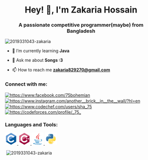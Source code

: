 <h1 align="center">Hey! 👋, I'm Zakaria Hossain</h1>
<h3 align="center">A passionate competitive programmer(maybe) from Bangladesh</h3>

<p align="left"> <img src="https://komarev.com/ghpvc/?username=2019331043-zakaria&label=Profile%20views&color=0e75b6&style=flat" alt="2019331043-zakaria" /> </p>

- 🌱 I’m currently learning **Java**

- 💬 Ask me about **Songs :3**

- 📫 How to reach me **zakaria829270@gmail.com**

<h3 align="left">Connect with me:</h3>
<p align="left">
<a href="https://fb.com/https://www.facebook.com/75bohemian" target="blank"><img align="center" src="https://raw.githubusercontent.com/rahuldkjain/github-profile-readme-generator/master/src/images/icons/Social/facebook.svg" alt="https://www.facebook.com/75bohemian" height="30" width="40" /></a>
<a href="https://instagram.com/https://www.instagram.com/another__brick__in__the__wall/?hl=en" target="blank"><img align="center" src="https://raw.githubusercontent.com/rahuldkjain/github-profile-readme-generator/master/src/images/icons/Social/instagram.svg" alt="https://www.instagram.com/another__brick__in__the__wall/?hl=en" height="30" width="40" /></a>
<a href="https://www.codechef.com/users/https://www.codechef.com/users/sha_75" target="blank"><img align="center" src="https://cdn.jsdelivr.net/npm/simple-icons@3.1.0/icons/codechef.svg" alt="https://www.codechef.com/users/sha_75" height="30" width="40" /></a>
<a href="https://codeforces.com/profile/https://codeforces.com/profile/_75_" target="blank"><img align="center" src="https://raw.githubusercontent.com/rahuldkjain/github-profile-readme-generator/master/src/images/icons/Social/codeforces.svg" alt="https://codeforces.com/profile/_75_" height="30" width="40" /></a>
</p>

<h3 align="left">Languages and Tools:</h3>
<p align="left"> <a href="https://www.cprogramming.com/" target="_blank" rel="noreferrer"> <img src="https://raw.githubusercontent.com/devicons/devicon/master/icons/c/c-original.svg" alt="c" width="40" height="40"/> </a> <a href="https://www.w3schools.com/cpp/" target="_blank" rel="noreferrer"> <img src="https://raw.githubusercontent.com/devicons/devicon/master/icons/cplusplus/cplusplus-original.svg" alt="cplusplus" width="40" height="40"/> </a> <a href="https://www.java.com" target="_blank" rel="noreferrer"> <img src="https://raw.githubusercontent.com/devicons/devicon/master/icons/java/java-original.svg" alt="java" width="40" height="40"/> </a> <a href="https://www.python.org" target="_blank" rel="noreferrer"> <img src="https://raw.githubusercontent.com/devicons/devicon/master/icons/python/python-original.svg" alt="python" width="40" height="40"/> </a> </p>

<p>&nbsp;<img align="center" src="https://github-readme-stats.vercel.app/api?username=2019331043-zakaria&show_icons=true&locale=en" alt="2019331043-zakaria" /></p>
